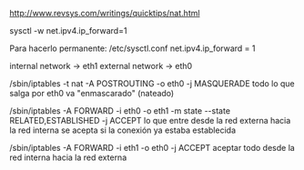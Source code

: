 http://www.revsys.com/writings/quicktips/nat.html

sysctl -w net.ipv4.ip_forward=1

Para hacerlo permanente:
/etc/sysctl.conf
net.ipv4.ip_forward = 1


internal network -> eth1
external network -> eth0

/sbin/iptables -t nat -A POSTROUTING -o eth0 -j MASQUERADE
  todo lo que salga por eth0 va "enmascarado" (nateado)

/sbin/iptables -A FORWARD -i eth0 -o eth1 -m state --state RELATED,ESTABLISHED -j ACCEPT
  lo que entre desde la red externa hacia la red interna se acepta si la conexión ya estaba establecida

/sbin/iptables -A FORWARD -i eth1 -o eth0 -j ACCEPT
  aceptar todo desde la red interna hacia la red externa

